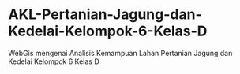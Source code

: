 # AKL-Pertanian-Jagung-dan-Kedelai-Kelompok-6-Kelas-D
WebGis mengenai Analisis Kemampuan Lahan Pertanian Jagung dan Kedelai Kelompok 6 Kelas D
